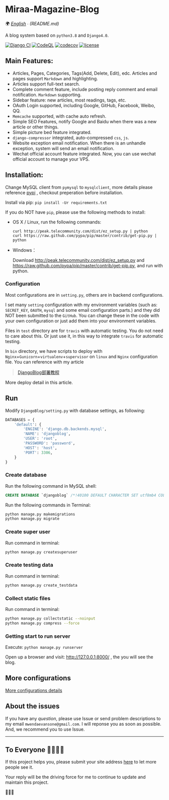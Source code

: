 # Miraa-Magazine-Blog


🌍
*[English](README-en.md) ∙ (README.md)*

A blog system based on `python3.8` and `Django4.0`.


[![Django CI](https://github.com/Evansone001/magazine-blog//actions/workflows/django.yml/badge.svg)](https://github.com/Evansone001/magazine-blog/actions/workflows/django.yml) [![CodeQL](https://github.com/liangliangyy/DjangoBlog/actions/workflows/codeql-analysis.yml/badge.svg)](https://github.com/Evansone001/magazine-blog/actions/workflows/codeql-analysis.yml) [![codecov](https://codecov.io/gh/Evansone001/magazine-blog/branch/master/graph/badge.svg)](https://codecov.io/gh/liangliangyy/DjangoBlog) [![license](https://img.shields.io/github/license/liangliangyy/djangoblog.svg)]()  


## Main Features:
- Articles, Pages, Categories, Tags(Add, Delete, Edit), edc. Articles and pages support `Markdown` and highlighting.
- Articles support full-text search.
- Complete comment feature, include posting reply comment and email notification. `Markdown` supporting.
- Sidebar feature: new articles, most readings, tags, etc.
- OAuth Login supported, including Google, GitHub, Facebook, Weibo, QQ.
- `Memcache` supported, with cache auto refresh.
- Simple SEO Features, notify Google and Baidu when there was a new article or other things.
- Simple picture bed feature integrated.
- `django-compressor` integrated, auto-compressed `css`, `js`.
- Website exception email notification. When there is an unhandle exception, system will send an email notification.
- Wechat official account feature integrated. Now, you can use wechat official account to manage your VPS.

## Installation:
Change MySQL client from `pymysql` to `mysqlclient`, more details please reference [pypi](https://pypi.org/project/mysqlclient/) , checkout preperation before installation.

Install via pip: `pip install -Ur requirements.txt`

If you do NOT have `pip`, please use the following methods to install:
- OS X / Linux, run the following commands: 

    ```
    curl http://peak.telecommunity.com/dist/ez_setup.py | python
    curl https://raw.github.com/pypa/pip/master/contrib/get-pip.py | python
    ```

- Windows：

    Download http://peak.telecommunity.com/dist/ez_setup.py and https://raw.github.com/pypa/pip/master/contrib/get-pip.py, and run with python. 

### Configuration
Most configurations are in `setting.py`, others are in backend configurations.

I set many `setting` configuration with my environment variables (such as: `SECRET_KEY`, `OAUTH`, `mysql` and some email configuration parts.) and they did NOT been submitted to the `GitHub`. You can change these in the code with your own configuration or just add them into your environment variables.

Files in `test` directory are for `travis` with automatic testing. You do not need to care about this. Or just use it, in this way to integrate `travis` for automatic testing.

In `bin` directory, we have scripts to deploy with `Nginx`+`Gunicorn`+`virtualenv`+`supervisor` on `linux` and `Nginx` configuration file. You can reference with my article

>[DjangoBlog部署教程](https://www.lylinux.net/article/2019/8/5/58.html)

More deploy detail in this article.

## Run

Modify `DjangoBlog/setting.py` with database settings, as following:

```python
DATABASES = {
    'default': {
        'ENGINE': 'django.db.backends.mysql',
        'NAME': 'djangoblog',
        'USER': 'root',
        'PASSWORD': 'password',
        'HOST': 'host',
        'PORT': 3306,
    }
}
```

### Create database
Run the following command in MySQL shell:
```sql
CREATE DATABASE `djangoblog` /*!40100 DEFAULT CHARACTER SET utf8mb4 COLLATE utf8mb4_unicode_ci */;
```

Run the following commands in Terminal:
```bash
python manage.py makemigrations
python manage.py migrate
```  

### Create super user

Run command in terminal:
```bash
python manage.py createsuperuser
```

### Create testing data
Run command in terminal:
```bash
python manage.py create_testdata
```

### Collect static files
Run command in terminal:
```bash
python manage.py collectstatic --noinput
python manage.py compress --force
```

### Getting start to run server
Execute: `python manage.py runserver`

Open up a browser and visit: http://127.0.0.1:8000/ , the you will see the blog.

## More configurations
[More configurations details](/docs/config-en.md)

## About the issues

If you have any *question*, please use Issue or send problem descriptions to my email `mwendaevansone@gmail.com`. I will reponse you as soon as possible. And, we recommend you to use Issue.

---
## To Everyone 🙋‍♀️🙋‍♂️
If this project helps you, please submit your site address [here](https://github.com/Evansone001/magazine-blog/issues/214) to let more people see it.

Your reply will be the driving force for me to continue to update and maintain this project.

🙏🙏🙏

